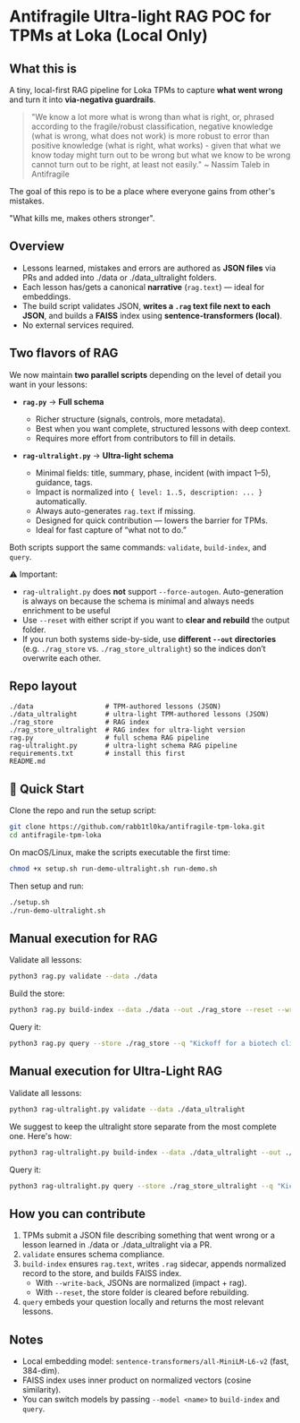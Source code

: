 # Antifragile Ultra-light RAG POC for TPMs at Loka (Local Only)

## What this is
A tiny, local-first RAG pipeline for Loka TPMs to capture **what went wrong** and turn it into **via-negativa guardrails**.

> "We know a lot more what is wrong than what is right, or, phrased according to the fragile/robust classification, negative knowledge (what is wrong, what does not work) is more robust to error than positive knowledge (what is right, what works) - given that what we know today might turn out to be wrong but what we know to be wrong cannot turn out to be right, at least not easily." ~ Nassim Taleb in Antifragile

The goal of this repo is to be a place where everyone gains from other's mistakes. 

"What kills me, makes others stronger".

## Overview
- Lessons learned, mistakes and errors are authored as **JSON files** via PRs and added into ./data or ./data_ultralight folders.
- Each lesson has/gets a canonical **narrative** (`rag.text`) — ideal for embeddings.
- The build script validates JSON, **writes a `.rag` text file next to each JSON**, and builds a **FAISS** index using **sentence-transformers (local)**.
- No external services required.

## Two flavors of RAG

We now maintain **two parallel scripts** depending on the level of detail you want in your lessons:

- **`rag.py`** → **Full schema**  
  - Richer structure (signals, controls, more metadata).  
  - Best when you want complete, structured lessons with deep context.  
  - Requires more effort from contributors to fill in details.  

- **`rag-ultralight.py`** → **Ultra-light schema**  
  - Minimal fields: title, summary, phase, incident (with impact 1–5), guidance, tags.  
  - Impact is normalized into `{ level: 1..5, description: ... }` automatically.  
  - Always auto-generates `rag.text` if missing.  
  - Designed for quick contribution — lowers the barrier for TPMs.  
  - Ideal for fast capture of “what not to do.”  

Both scripts support the same commands: `validate`, `build-index`, and `query`.

⚠️ Important:
- `rag-ultralight.py` does **not** support `--force-autogen`. Auto-generation is always on because the schema is minimal and always needs enrichment to be useful
- Use `--reset` with either script if you want to **clear and rebuild** the output folder.  
- If you run both systems side-by-side, use **different `--out` directories** (e.g. `./rag_store` vs. `./rag_store_ultralight`) so the indices don’t overwrite each other.

## Repo layout
```
./data                  # TPM-authored lessons (JSON)
./data_ultralight       # ultra-light TPM-authored lessons (JSON)
./rag_store             # RAG index
./rag_store_ultralight  # RAG index for ultra-light version
rag.py                  # full schema RAG pipeline
rag-ultralight.py       # ultra-light schema RAG pipeline
requirements.txt        # install this first
README.md
```

## 🚀 Quick Start

Clone the repo and run the setup script:

```bash
git clone https://github.com/rabb1tl0ka/antifragile-tpm-loka.git
cd antifragile-tpm-loka
```

On macOS/Linux, make the scripts executable the first time:

```bash
chmod +x setup.sh run-demo-ultralight.sh run-demo.sh
```

Then setup and run:
```bash
./setup.sh
./run-demo-ultralight.sh
```

## Manual execution for RAG
Validate all lessons:
```bash
python3 rag.py validate --data ./data
```

Build the store:
```bash
python3 rag.py build-index --data ./data --out ./rag_store --reset --write-back
```

Query it:
```bash
python3 rag.py query --store ./rag_store --q "Kickoff for a biotech client; avoid data mistakes" -k 5
```

## Manual execution for Ultra-Light RAG
Validate all lessons:
```bash
python3 rag-ultralight.py validate --data ./data_ultralight
```

We suggest to keep the ultralight store separate from the most complete one.
Here's how:
```bash
python3 rag-ultralight.py build-index --data ./data_ultralight --out ./rag_store_ultralight --reset --write-back
```

Query it:
```bash
python3 rag-ultralight.py query --store ./rag_store_ultralight --q "Kickoff for a biotech client; avoid data mistakes" -k 5
```

## How you can contribute
1. TPMs submit a JSON file describing something that went wrong or a lesson learned in ./data or ./data_ultralight via a PR.  
2. `validate` ensures schema compliance.  
3. `build-index` ensures `rag.text`, writes `.rag` sidecar, appends normalized record to the store, and builds FAISS index.  
   - With `--write-back`, JSONs are normalized (impact + rag).  
   - With `--reset`, the store folder is cleared before rebuilding.  
4. `query` embeds your question locally and returns the most relevant lessons.

## Notes
- Local embedding model: `sentence-transformers/all-MiniLM-L6-v2` (fast, 384-dim).  
- FAISS index uses inner product on normalized vectors (cosine similarity).  
- You can switch models by passing `--model <name>` to `build-index` and `query`.
